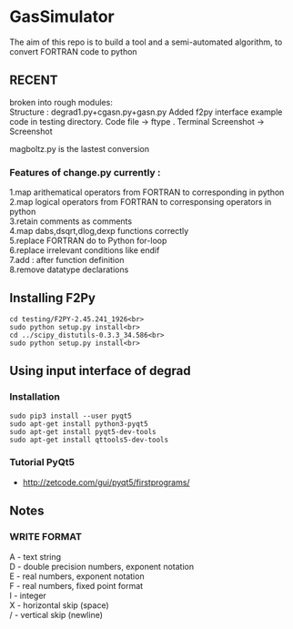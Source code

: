 # GasSimulator 
The aim of this repo is to build a tool and a semi-automated algorithm, to convert FORTRAN code to python<br>

## RECENT <br>
broken into rough modules:<br>
Structure : degrad1.py+cgasn.py+gasn.py
Added f2py interface example code in testing directory. Code file -> ftype .
Terminal Screenshot -> Screenshot <br>

magboltz.py is the lastest conversion <br>

### Features of change.py currently : <br>
1.map arithematical operators from FORTRAN to corresponding in python <br>
2.map logical operators from FORTRAN to corresponsing operators in python <br>
3.retain comments as comments<br>
4.map dabs,dsqrt,dlog,dexp functions correctly<br>
5.replace FORTRAN do to Python for-loop<br>
6.replace irrelevant conditions like endif <br>
7.add : after function definition<br>
8.remove datatype declarations<br>

## Installing F2Py<br>

    cd testing/F2PY-2.45.241_1926<br>
    sudo python setup.py install<br>
    cd ../scipy_distutils-0.3.3_34.586<br>
    sudo python setup.py install<br>

## Using input interface of degrad <br>
### Installation 
 
    sudo pip3 install --user pyqt5  
    sudo apt-get install python3-pyqt5  
    sudo apt-get install pyqt5-dev-tools
    sudo apt-get install qttools5-dev-tools
    
### Tutorial PyQt5
<ul>
<li> 
	<a href="http://zetcode.com/gui/pyqt5/firstprograms/"> http://zetcode.com/gui/pyqt5/firstprograms/</a>

</ul>

## Notes
### WRITE FORMAT
   A - text string<br>
   D - double precision numbers, exponent notation<br>
   E - real numbers, exponent notation<br>
   F - real numbers, fixed point format<br>
   I - integer<br>
   X - horizontal skip (space)<br>
   / - vertical skip (newline)<br>
